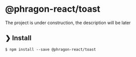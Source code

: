 # @phragon-react/toast

The project is under construction, the description will be later

## ❯ Install

```
$ npm install --save @phragon-react/toast
```
